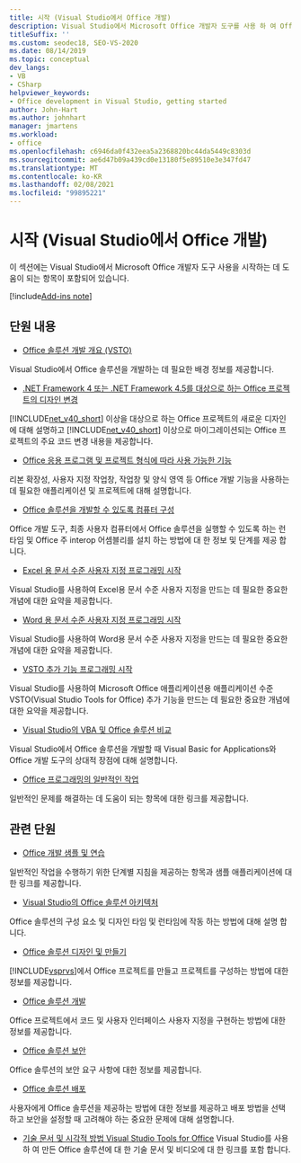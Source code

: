```yaml
---
title: 시작 (Visual Studio에서 Office 개발)
description: Visual Studio에서 Microsoft Office 개발자 도구를 사용 하 여 Office 솔루션을 빌드하는 방법에 대해 알아봅니다.
titleSuffix: ''
ms.custom: seodec18, SEO-VS-2020
ms.date: 08/14/2019
ms.topic: conceptual
dev_langs:
- VB
- CSharp
helpviewer_keywords:
- Office development in Visual Studio, getting started
author: John-Hart
ms.author: johnhart
manager: jmartens
ms.workload:
- office
ms.openlocfilehash: c6946da0f432eea5a2368820bc44da5449c8303d
ms.sourcegitcommit: ae6d47b09a439cd0e13180f5e89510e3e347fd47
ms.translationtype: MT
ms.contentlocale: ko-KR
ms.lasthandoff: 02/08/2021
ms.locfileid: "99895221"
---
```

# <a name="get-started-office-development-in-visual-studio"></a>시작 (Visual Studio에서 Office 개발)
  이 섹션에는 Visual Studio에서 Microsoft Office 개발자 도구 사용을 시작하는 데 도움이 되는 항목이 포함되어 있습니다.

[!include[Add-ins note](includes/addinsnote.md)]

## <a name="in-this-section"></a>단원 내용
- [Office 솔루션 개발 개요 &#40;VSTO&#41;](../vsto/office-solutions-development-overview-vsto.md)

 Visual Studio에서 Office 솔루션을 개발하는 데 필요한 배경 정보를 제공합니다.

- [.NET Framework 4 또는 .NET Framework 4.5를 대상으로 하는 Office 프로젝트의 디자인 변경](../vsto/changes-to-the-design-of-office-projects-that-target-the-dotnet-framework-4-or-the-dotnet-framework-4-5.md)

 [!INCLUDE[net_v40_short](../sharepoint/includes/net-v40-short-md.md)] 이상을 대상으로 하는 Office 프로젝트의 새로운 디자인에 대해 설명하고 [!INCLUDE[net_v40_short](../sharepoint/includes/net-v40-short-md.md)] 이상으로 마이그레이션되는 Office 프로젝트의 주요 코드 변경 내용을 제공합니다.

- [Office 응용 프로그램 및 프로젝트 형식에 따라 사용 가능한 기능](../vsto/features-available-by-office-application-and-project-type.md)

 리본 확장성, 사용자 지정 작업창, 작업창 및 양식 영역 등 Office 개발 기능을 사용하는 데 필요한 애플리케이션 및 프로젝트에 대해 설명합니다.

- [Office 솔루션을 개발할 수 있도록 컴퓨터 구성](../vsto/configuring-a-computer-to-develop-office-solutions.md)

 Office 개발 도구, 최종 사용자 컴퓨터에서 Office 솔루션을 실행할 수 있도록 하는 런타임 및 Office 주 interop 어셈블리를 설치 하는 방법에 대 한 정보 및 단계를 제공 합니다.

- [Excel 용 문서 수준 사용자 지정 프로그래밍 시작](../vsto/getting-started-programming-document-level-customizations-for-excel.md)

 Visual Studio를 사용하여 Excel용 문서 수준 사용자 지정을 만드는 데 필요한 중요한 개념에 대한 요약을 제공합니다.

- [Word 용 문서 수준 사용자 지정 프로그래밍 시작](../vsto/getting-started-programming-document-level-customizations-for-word.md)

 Visual Studio를 사용하여 Word용 문서 수준 사용자 지정을 만드는 데 필요한 중요한 개념에 대한 요약을 제공합니다.

- [VSTO 추가 기능 프로그래밍 시작](../vsto/getting-started-programming-vsto-add-ins.md)

 Visual Studio를 사용하여 Microsoft Office 애플리케이션용 애플리케이션 수준 VSTO(Visual Studio Tools for Office) 추가 기능을 만드는 데 필요한 중요한 개념에 대한 요약을 제공합니다.

- [Visual Studio의 VBA 및 Office 솔루션 비교](../vsto/vba-and-office-solutions-in-visual-studio-compared.md)

 Visual Studio에서 Office 솔루션을 개발할 때 Visual Basic for Applications와 Office 개발 도구의 상대적 장점에 대해 설명합니다.

- [Office 프로그래밍의 일반적인 작업](../vsto/common-tasks-in-office-programming.md)

 일반적인 문제를 해결하는 데 도움이 되는 항목에 대한 링크를 제공합니다.

## <a name="related-sections"></a>관련 단원
- [Office 개발 샘플 및 연습](../vsto/office-development-samples-and-walkthroughs.md)

 일반적인 작업을 수행하기 위한 단계별 지침을 제공하는 항목과 샘플 애플리케이션에 대한 링크를 제공합니다.

- [Visual Studio의 Office 솔루션 아키텍처](../vsto/architecture-of-office-solutions-in-visual-studio.md)

 Office 솔루션의 구성 요소 및 디자인 타임 및 런타임에 작동 하는 방법에 대해 설명 합니다.

- [Office 솔루션 디자인 및 만들기](../vsto/designing-and-creating-office-solutions.md)

 [!INCLUDE[vsprvs](../sharepoint/includes/vsprvs-md.md)]에서 Office 프로젝트를 만들고 프로젝트를 구성하는 방법에 대한 정보를 제공합니다.

- [Office 솔루션 개발](../vsto/developing-office-solutions.md)

 Office 프로젝트에서 코드 및 사용자 인터페이스 사용자 지정을 구현하는 방법에 대한 정보를 제공합니다.

- [Office 솔루션 보안](../vsto/securing-office-solutions.md)

 Office 솔루션의 보안 요구 사항에 대한 정보를 제공합니다.

- [Office 솔루션 배포](../vsto/deploying-an-office-solution.md)

 사용자에게 Office 솔루션을 제공하는 방법에 대한 정보를 제공하고 배포 방법을 선택하고 보안을 설정할 때 고려해야 하는 중요한 문제에 대해 설명합니다.

- [기술 문서 및 시각적 방법 Visual Studio Tools for Office](/previous-versions/office/developer/office-2007/bb871648(v=office.12)) Visual Studio를 사용 하 여 만든 Office 솔루션에 대 한 기술 문서 및 비디오에 대 한 링크를 포함 합니다.

